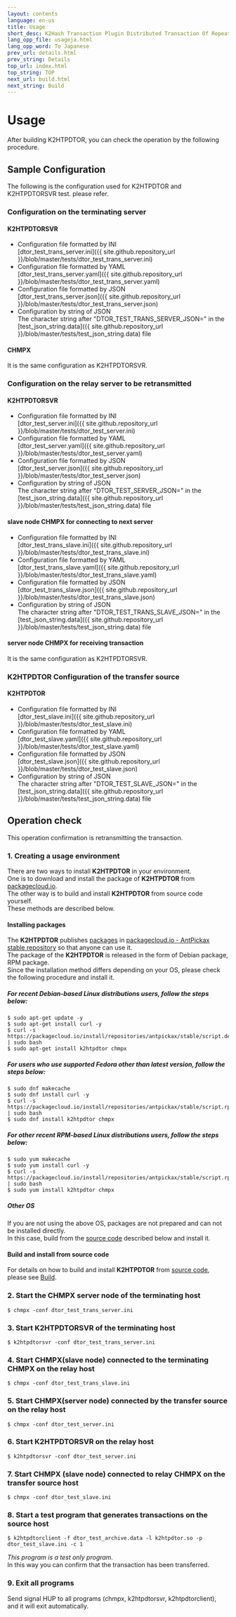 ```yaml
---
layout: contents
language: en-us
title: Usage
short_desc: K2Hash Transaction Plugin Distributed Transaction Of Repeater
lang_opp_file: usageja.html
lang_opp_word: To Japanese
prev_url: details.html
prev_string: Details
top_url: index.html
top_string: TOP
next_url: build.html
next_string: Build
---
```


# Usage
After building K2HTPDTOR, you can check the operation by the following procedure.

## Sample Configuration
The following is the configuration used for K2HTPDTOR and K2HTPDTORSVR test. please refer.

### Configuration on the terminating server
#### K2HTPDTORSVR
- Configuration file formatted by INI  
[dtor_test_trans_server.ini]({{ site.github.repository_url }}/blob/master/tests/dtor_test_trans_server.ini)
- Configuration file formatted by YAML  
[dtor_test_trans_server.yaml]({{ site.github.repository_url }}/blob/master/tests/dtor_test_trans_server.yaml)
- Configuration file formatted by JSON  
[dtor_test_trans_server.json]({{ site.github.repository_url }}/blob/master/tests/dtor_test_trans_server.json)
- Configuration by string of JSON  
The character string after "DTOR_TEST_TRANS_SERVER_JSON=" in the [test_json_string.data]({{ site.github.repository_url }}/blob/master/tests/test_json_string.data) file

#### CHMPX
It is the same configuration as K2HTPDTORSVR.

### Configuration on the relay server to be retransmitted
#### K2HTPDTORSVR
- Configuration file formatted by INI  
[dtor_test_server.ini]({{ site.github.repository_url }}/blob/master/tests/dtor_test_server.ini)
- Configuration file formatted by YAML  
[dtor_test_server.yaml]({{ site.github.repository_url }}/blob/master/tests/dtor_test_server.yaml)
- Configuration file formatted by JSON  
[dtor_test_server.json]({{ site.github.repository_url }}/blob/master/tests/dtor_test_server.json)
- Configuration by string of JSON  
The character string after "DTOR_TEST_SERVER_JSON=" in the [test_json_string.data]({{ site.github.repository_url }}/blob/master/tests/test_json_string.data) file

#### slave node CHMPX for connecting to next server
- Configuration file formatted by INI  
[dtor_test_trans_slave.ini]({{ site.github.repository_url }}/blob/master/tests/dtor_test_trans_slave.ini)
- Configuration file formatted by YAML  
[dtor_test_trans_slave.yaml]({{ site.github.repository_url }}/blob/master/tests/dtor_test_trans_slave.yaml)
- Configuration file formatted by JSON  
[dtor_test_trans_slave.json]({{ site.github.repository_url }}/blob/master/tests/dtor_test_trans_slave.json)
- Configuration by string of JSON  
The character string after "DTOR_TEST_TRANS_SLAVE_JSON=" in the [test_json_string.data]({{ site.github.repository_url }}/blob/master/tests/test_json_string.data) file

#### server node CHMPX for receiving transaction
It is the same configuration as K2HTPDTORSVR.

### K2HTPDTOR Configuration of the transfer source
#### K2HTPDTOR
- Configuration file formatted by INI  
[dtor_test_slave.ini]({{ site.github.repository_url }}/blob/master/tests/dtor_test_slave.ini)
- Configuration file formatted by YAML  
[dtor_test_slave.yaml]({{ site.github.repository_url }}/blob/master/tests/dtor_test_slave.yaml)
- Configuration file formatted by JSON  
[dtor_test_slave.json]({{ site.github.repository_url }}/blob/master/tests/dtor_test_slave.json)
- Configuration by string of JSON  
The character string after "DTOR_TEST_SLAVE_JSON=" in the [test_json_string.data]({{ site.github.repository_url }}/blob/master/tests/test_json_string.data) file

## Operation check
This operation confirmation is retransmitting the transaction.

### 1. Creating a usage environment
There are two ways to install **K2HTPDTOR** in your environment.  
One is to download and install the package of **K2HTPDTOR** from [packagecloud.io](https://packagecloud.io/).  
The other way is to build and install **K2HTPDTOR** from source code yourself.  
These methods are described below.  

#### Installing packages
The **K2HTPDTOR** publishes [packages](https://packagecloud.io/app/antpickax/stable/search?q=k2htpdtor) in [packagecloud.io - AntPickax stable repository](https://packagecloud.io/antpickax/stable) so that anyone can use it.  
The package of the **K2HTPDTOR** is released in the form of Debian package, RPM package.  
Since the installation method differs depending on your OS, please check the following procedure and install it.  

##### For recent Debian-based Linux distributions users, follow the steps below:
```
$ sudo apt-get update -y
$ sudo apt-get install curl -y
$ curl -s https://packagecloud.io/install/repositories/antpickax/stable/script.deb.sh | sudo bash
$ sudo apt-get install k2htpdtor chmpx
```

##### For users who use supported Fedora other than latest version, follow the steps below:
```
$ sudo dnf makecache
$ sudo dnf install curl -y
$ curl -s https://packagecloud.io/install/repositories/antpickax/stable/script.rpm.sh | sudo bash
$ sudo dnf install k2htpdtor chmpx
```

##### For other recent RPM-based Linux distributions users, follow the steps below:
```
$ sudo yum makecache
$ sudo yum install curl -y
$ curl -s https://packagecloud.io/install/repositories/antpickax/stable/script.rpm.sh | sudo bash
$ sudo yum install k2htpdtor chmpx
```

##### Other OS
If you are not using the above OS, packages are not prepared and can not be installed directly.  
In this case, build from the [source code](https://github.com/yahoojapan/k2htp_dtor) described below and install it.

#### Build and install from source code
For details on how to build and install **K2HTPDTOR** from [source code](https://github.com/yahoojapan/k2htp_dtor), please see [Build](https://k2htpdtor.antpick.ax/build.html).

### 2. Start the CHMPX server node of the terminating host
```
$ chmpx -conf dtor_test_trans_server.ini
```

### 3. Start K2HTPDTORSVR of the terminating host
```
$ k2htpdtorsvr -conf dtor_test_trans_server.ini
```

### 4. Start CHMPX(slave node) connected to the terminating CHMPX on the relay host
```
$ chmpx -conf dtor_test_trans_slave.ini
```

### 5. Start CHMPX(server node) connected by the transfer source on the relay host
```
$ chmpx -conf dtor_test_server.ini
```

### 6. Start K2HTPDTORSVR on the relay host
```
$ k2htpdtorsvr -conf dtor_test_server.ini
```

### 7. Start CHMPX (slave node) connected to relay CHMPX on the transfer source host
```
$ chmpx -conf dtor_test_slave.ini
```

### 8. Start a test program that generates transactions on the source host
```
$ k2htpdtorclient -f dtor_test_archive.data -l k2htpdtor.so -p dtor_test_slave.ini -c 1
```
_This program is a test only program._  
In this way you can confirm that the transaction has been transferred.

### 9. Exit all programs
Send signal HUP to all programs (chmpx, k2htpdtorsvr, k2htpdtorclient), and it will exit automatically.
